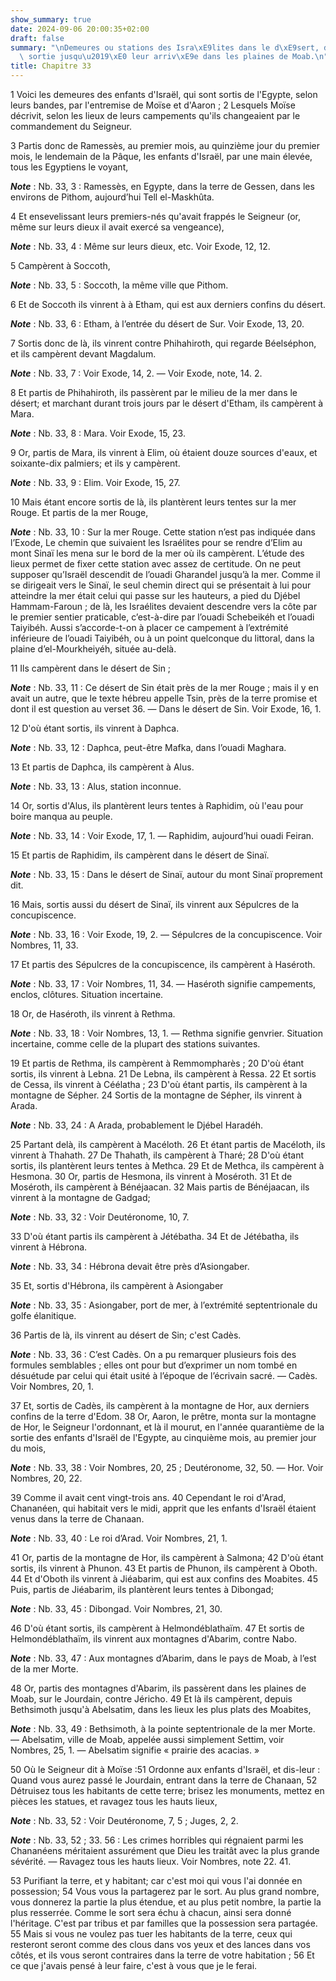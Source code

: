 ```yaml
---
show_summary: true
date: 2024-09-06 20:00:35+02:00
draft: false
summary: "\nDemeures ou stations des Isra\xE9lites dans le d\xE9sert, depuis leur\
  \ sortie jusqu\u2019\xE0 leur arriv\xE9e dans les plaines de Moab.\n"
title: Chapitre 33
---
```





1 Voici les demeures des enfants d'Israël, qui sont sortis de l'Egypte, selon leurs bandes, par l'entremise de Moïse et d'Aaron ; 2 Lesquels Moïse décrivit, selon les lieux de leurs campements qu'ils changeaient par le commandement du Seigneur.


3 Partis donc de Ramessès, au premier mois, au quinzième jour du premier mois, le lendemain de la Pâque, les enfants d'Israël, par une main élevée, tous les Egyptiens le voyant,

***Note*** :  Nb. 33, 3 : Ramessès, en Egypte, dans la terre de Gessen, dans les environs de Pithom, aujourd’hui Tell el-Maskhûta.

4 Et ensevelissant leurs premiers-nés qu'avait frappés le Seigneur (or, même sur leurs dieux il avait exercé sa vengeance),

***Note*** :  Nb. 33, 4 : Même sur leurs dieux, etc. Voir Exode, 12, 12.


5 Campèrent à Soccoth,

***Note*** :  Nb. 33, 5 : Soccoth, la même ville que Pithom.

6 Et de Soccoth ils vinrent à à Etham, qui est aux derniers confins du désert.

***Note*** :  Nb. 33, 6 : Etham, à l’entrée du désert de Sur. Voir Exode, 13, 20.

7 Sortis donc de là, ils vinrent contre Phihahiroth, qui regarde Béelséphon, et ils campèrent devant Magdalum.

***Note*** :  Nb. 33, 7 : Voir Exode, 14, 2. ― Voir Exode, note, 14. 2.

8 Et partis de Phihahiroth, ils passèrent par le milieu de la mer dans le désert; et marchant durant trois jours par le désert d'Etham, ils campèrent à Mara.

***Note*** :  Nb. 33, 8 : Mara. Voir Exode, 15, 23.

9 Or, partis de Mara, ils vinrent à Elim, où étaient douze sources d'eaux, et soixante-dix palmiers; et ils y campèrent.

***Note*** :  Nb. 33, 9 : Elim. Voir Exode, 15, 27.

10 Mais étant encore sortis de là, ils plantèrent leurs tentes sur la mer Rouge. Et partis de la mer Rouge,

***Note*** :  Nb. 33, 10 : Sur la mer Rouge. Cette station n’est pas indiquée dans l’Exode, Le chemin que suivaient les Israélites pour se rendre d’Elim au mont Sinaï les mena sur le bord de la mer où ils campèrent. L’étude des lieux permet de fixer cette station avec assez de certitude. On ne peut supposer qu’Israël descendit de l’ouadi Gharandel jusqu’à la mer. Comme il se dirigeait vers le Sinaï, le seul chemin direct qui se présentait à lui pour atteindre la mer était celui qui passe sur les hauteurs, a pied du Djébel Hammam-Faroun ; de là, les Israélites devaient descendre vers la côte par le premier sentier praticable, c’est-à-dire par l’ouadi Schebeikéh et l’ouadi Taiyibéh. Aussi s’accorde-t-on à placer ce campement à l’extrémité inférieure de l’ouadi Taiyibéh, ou à un point quelconque du littoral, dans la plaine d’el-Mourkheiyéh, située au-delà.

11 Ils campèrent dans le désert de Sin ;

***Note*** :  Nb. 33, 11 : Ce désert de Sin était près de la mer Rouge ; mais il y en avait un autre, que le texte hébreu appelle Tsin, près de la terre promise et dont il est question au verset 36. ― Dans le désert de Sin. Voir Exode, 16, 1.

12 D'où étant sortis, ils vinrent à Daphca.

***Note*** :  Nb. 33, 12 : Daphca, peut-être Mafka, dans l’ouadi Maghara.

13 Et partis de Daphca, ils campèrent à Alus.

***Note*** :  Nb. 33, 13 : Alus, station inconnue.

14 Or, sortis d'Alus, ils plantèrent leurs tentes à Raphidim, où l'eau pour boire manqua au peuple.

***Note*** :  Nb. 33, 14 : Voir Exode, 17, 1. ― Raphidim, aujourd’hui ouadi Feiran.

15 Et partis de Raphidim, ils campèrent dans le désert de Sinaï.

***Note*** :  Nb. 33, 15 : Dans le désert de Sinaï, autour du mont Sinaï proprement dit.


16 Mais, sortis aussi du désert de Sinaï, ils vinrent aux Sépulcres de la concupiscence.

***Note*** :  Nb. 33, 16 : Voir Exode, 19, 2. ― Sépulcres de la concupiscence. Voir Nombres, 11, 33.

17 Et partis des Sépulcres de la concupiscence, ils campèrent à Haséroth.

***Note*** :  Nb. 33, 17 : Voir Nombres, 11, 34. ― Haséroth signifie campements, enclos, clôtures. Situation incertaine.

18 Or, de Haséroth, ils vinrent à Rethma.

***Note*** :  Nb. 33, 18 : Voir Nombres, 13, 1. ― Rethma signifie genvrier. Situation incertaine, comme celle de la plupart des stations suivantes.

19 Et partis de Rethma, ils campèrent à Remmompharès ; 20 D'où étant sortis, ils vinrent à Lebna. 21 De Lebna, ils campèrent à Ressa. 22 Et sortis de Cessa, ils vinrent à Céélatha ; 23 D'où étant partis, ils campèrent à la montagne de Sépher. 24 Sortis de la montagne de Sépher, ils vinrent à Arada.

***Note*** :  Nb. 33, 24 : A Arada, probablement le Djébel Haradéh.

25 Partant delà, ils campèrent à Macéloth. 26 Et étant partis de Macéloth, ils vinrent à Thahath. 27 De Thahath, ils campèrent à Tharé; 28 D'où étant sortis, ils plantèrent leurs tentes à Methca. 29 Et de Methca, ils campèrent à Hesmona. 30 Or, partis de Hesmona, ils vinrent à Moséroth. 31 Et de Moséroth, ils campèrent à Bénéjaacan. 32 Mais partis de Bénéjaacan, ils vinrent à la montagne de Gadgad;

***Note*** :  Nb. 33, 32 : Voir Deutéronome, 10, 7.

33 D'où étant partis ils campèrent à Jétébatha. 34 Et de Jétébatha, ils vinrent à Hébrona.

***Note*** :  Nb. 33, 34 : Hébrona devait être près d’Asiongaber.

35 Et, sortis d'Hébrona, ils campèrent à Asiongaber

***Note*** :  Nb. 33, 35 : Asiongaber, port de mer, à l’extrémité septentrionale du golfe élanitique.

36 Partis de là, ils vinrent au désert de Sin; c'est Cadès.

***Note*** :  Nb. 33, 36 : C’est Cadès. On a pu remarquer plusieurs fois des formules semblables ; elles ont pour but d’exprimer un nom tombé en désuétude par celui qui était usité à l’époque de l’écrivain sacré. ― Cadès. Voir Nombres, 20, 1.


37 Et, sortis de Cadès, ils campèrent à la montagne de Hor, aux derniers confins de la terre d'Edom. 38 Or, Aaron, le prêtre, monta sur la montagne de Hor, le Seigneur l'ordonnant, et là il mourut, en l'année quarantième de la sortie des enfants d'Israël de l'Egypte, au cinquième mois, au premier jour du mois,

***Note*** :  Nb. 33, 38 : Voir Nombres, 20, 25 ; Deutéronome, 32, 50. ― Hor. Voir Nombres, 20, 22.

39 Comme il avait cent vingt-trois ans. 40 Cependant le roi d'Arad, Chananéen, qui habitait vers le midi, apprit que les enfants d'Israël étaient venus dans la terre de Chanaan.

***Note*** :  Nb. 33, 40 : Le roi d’Arad. Voir Nombres, 21, 1.


41 Or, partis de la montagne de Hor, ils campèrent à Salmona; 42 D'où étant sortis, ils vinrent à Phunon. 43 Et partis de Phunon, ils campèrent à Oboth. 44 Et d'Oboth ils vinrent à Jiéabarim, qui est aux confins des Moabites. 45 Puis, partis de Jiéabarim, ils plantèrent leurs tentes à Dibongad;

***Note*** :  Nb. 33, 45 : Dibongad. Voir Nombres, 21, 30.

46 D'où étant sortis, ils campèrent à Helmondéblathaïm. 47 Et sortis de Helmondéblathaïm, ils vinrent aux montagnes d'Abarim, contre Nabo.

***Note*** :  Nb. 33, 47 : Aux montagnes d’Abarim, dans le pays de Moab, à l’est de la mer Morte.

48 Or, partis des montagnes d'Abarim, ils passèrent dans les plaines de Moab, sur le Jourdain, contre Jéricho. 49 Et là ils campèrent, depuis Bethsimoth jusqu'à Abelsatim, dans les lieux les plus plats des Moabites,

***Note*** :  Nb. 33, 49 : Bethsimoth, à la pointe septentrionale de la mer Morte. ― Abelsatim, ville de Moab, appelée aussi simplement Settim, voir Nombres, 25, 1. ― Abelsatim signifie « prairie des acacias. »


50 Où le Seigneur dit à Moïse :51 Ordonne aux enfants d'Israël, et dis-leur : Quand vous aurez passé le Jourdain, entrant dans la terre de Chanaan, 52 Détruisez tous les habitants de cette terre; brisez les monuments, mettez en pièces les statues, et ravagez tous les hauts lieux,

***Note*** :  Nb. 33, 52 : Voir Deutéronome, 7, 5 ; Juges, 2, 2.

***Note*** :  Nb. 33, 52 ; 33. 56 : Les crimes horribles qui régnaient parmi les Chananéens méritaient assurément que Dieu les traitât avec la plus grande sévérité. ― Ravagez tous les hauts lieux. Voir Nombres, note 22. 41.

53 Purifiant la terre, et y habitant; car c'est moi qui vous l'ai donnée en possession; 54 Vous vous la partagerez par le sort. Au plus grand nombre, vous donnerez la partie la plus étendue, et au plus petit nombre, la partie la plus resserrée. Comme le sort sera échu à chacun, ainsi sera donné l'héritage. C'est par tribus et par familles que la possession sera partagée. 55 Mais si vous ne voulez pas tuer les habitants de la terre, ceux qui resteront seront comme des clous dans vos yeux et des lances dans vos côtés, et ils vous seront contraires dans la terre de votre habitation ; 56 Et ce que j'avais pensé à leur faire, c'est à vous que je le ferai.

